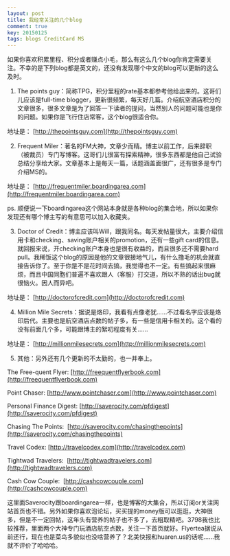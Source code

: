 ```yaml
---
layout: post
title: 我经常关注的几个blog
comment: true
key: 20150125
tags: blogs CreditCard MS
---
```


如果你喜欢积累里程、积分或者赚点小毛，那么有这么几个blog你肯定需要关注。不幸的是下列blog都是英文的，还没有发现哪个中文的blog可以更新的这么及时。

1. The points guy：简称TPG，积分里程的rate基本都参考他给出来的。这哥们儿应该是full-time blogger，更新很频繁，每天好几篇。介绍航空酒店积分的文章很多，很多文章是为了回答一下读者的提问，当然别人的问题可能也是你的问题。如果你是飞行住店常客，这个blog很适合你。

地址是：
[http://thepointsguy.com](http://thepointsguy.com)

2. Frequent Miler：著名的FM大神，文章少而精。博主以前工作，后来辞职（被裁员）专门写博客。这哥们儿很富有探索精神，很多东西都是他自己试验总结分享给大家。文章基本上是每天一篇，话题涵盖面很广，还有很多是专门介绍MS的。

地址是：
[http://frequentmiler.boardingarea.com](http://frequentmiler.boardingarea.com)

ps. 顺便说一下boardingarea这个网站本身就是各种blog的集合地，所以如果你发现还有哪个博主写的有意思可以加入收藏夹。

3. Doctor of Credit：博主应该叫Will，跟我同名。每天发帖量很大，主要介绍信用卡和checking、saving账户相关的promotion，还有一些gift card的信息。就回报来说，开checking账户本身也是很有收益的，而且很多还不需要hard pull。我稀饭这个blog的原因是他的文章很接地气儿，有什么撸毛的机会就直接告诉你了。至于你是不是花时间去搞，我觉得也不一定。有些搞起来很麻烦，而且中国同胞们普遍不喜欢跟人（客服）打交道，所以不熟的话出bug就很恼火。因人而异吧。

地址是：
[http://doctorofcredit.com](http://doctorofcredit.com)

4. Million Mile Secrets：据说是烙印，我看有点像老犹……不过看名字应该是烙印后代。主要也是航空酒店点数的帖子多，有一些是信用卡相关的。这个看的没有前面几个多，可能跟博主的絮叨程度有关……

地址是：
[http://millionmilesecrets.com](http://millionmilesecrets.com)

5. 其他：另外还有几个更新的不太勤的，也一并奉上。

The Free-quent Flyer: 
[http://freequentflyerbook.com](http://freequentflyerbook.com)

Point Chaser: 
[http://www.pointchaser.com](http://www.pointchaser.com)

Personal Finance Digest: 
[http://saverocity.com/pfdigest](http://saverocity.com/pfdigest)

Chasing The Points: 
[http://saverocity.com/chasingthepoints](http://saverocity.com/chasingthepoints)

Travel Codex: 
[http://travelcodex.com](http://travelcodex.com)

Tightwad Travelers: 
[http://tightwadtravelers.com](http://tightwadtravelers.com)

Cash Cow Couple: 
[http://cashcowcouple.com](http://cashcowcouple.com)

这里面Saverocity跟boardingarea一样，也是博客的大集合，所以订阅or关注网站首页也不错。另外如果你喜欢泡论坛，买买提的money版可以逛逛，大神很多，但是不一定回帖，这年头有营养的帖子也不多了，去粗取精吧。3798我也比较推荐，里面两个大神专门玩酒店航空点数，关注一下首页就好。Flyertea据说从前还行，现在也是菜鸟多貌似也没啥营养了？北美快报和huaren.us的话呢……我就不评价了哈哈哈。
